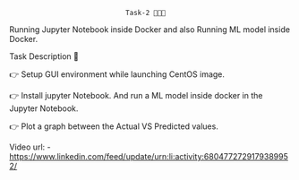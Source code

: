                                  Task-2 👨🏻‍💻

Running Jupyter Notebook inside Docker and also Running ML model inside Docker.

Task Description 📄

👉 Setup GUI environment while launching CentOS image. 


👉 Install jupyter Notebook. And run a ML model inside docker in the Jupyter Notebook. 


👉 Plot a graph between the Actual VS Predicted values.

Video url: -https://www.linkedin.com/feed/update/urn:li:activity:6804772729179389952/

